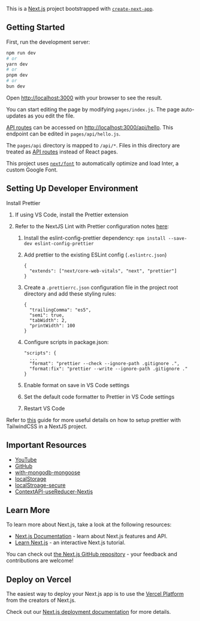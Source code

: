This is a [Next.js](https://nextjs.org/) project bootstrapped with [`create-next-app`](https://github.com/vercel/next.js/tree/canary/packages/create-next-app).

## Getting Started

First, run the development server:

```bash
npm run dev
# or
yarn dev
# or
pnpm dev
# or
bun dev
```

Open [http://localhost:3000](http://localhost:3000) with your browser to see the result.

You can start editing the page by modifying `pages/index.js`. The page auto-updates as you edit the file.

[API routes](https://nextjs.org/docs/api-routes/introduction) can be accessed on [http://localhost:3000/api/hello](http://localhost:3000/api/hello). This endpoint can be edited in `pages/api/hello.js`.

The `pages/api` directory is mapped to `/api/*`. Files in this directory are treated as [API routes](https://nextjs.org/docs/api-routes/introduction) instead of React pages.

This project uses [`next/font`](https://nextjs.org/docs/basic-features/font-optimization) to automatically optimize and load Inter, a custom Google Font.

## Setting Up Developer Environment

Install Prettier

1.  If using VS Code, install the Prettier extension
2.  Refer to the NextJS Lint with Prettier configuration notes [here](https://nextjs.org/docs/pages/building-your-application/configuring/eslint#usage-with-other-tools):

    1.  Install the eslint-config-prettier dependency: `npm install --save-dev eslint-config-prettier`
    2.  Add prettier to the existing ESLint config (`.eslintrc.json`)

        ```
        {
          "extends": ["next/core-web-vitals", "next", "prettier"]
        }
        ```

    3.  Create a `.prettierrc.json` configuration file in the project root directory and add these styling rules:

        ```
        {
          "trailingComma": "es5",
          "semi": true,
          "tabWidth": 2,
          "printWidth": 100
        }
        ```

    4.  Configure scripts in package.json:

        ```
        "scripts": {
          ...
          "format": "prettier --check --ignore-path .gitignore .",
          "format:fix": "prettier --write --ignore-path .gitignore ."
        }
        ```

    5.  Enable format on save in VS Code settings
    6.  Set the default code formatter to Prettier in VS Code settings
    7.  Restart VS Code

Refer to [this](https://medium.com/@cameronadams1225/setting-up-a-next-js-13-project-with-eslint-and-prettier-735c3ccfd26c) guide for more useful details on how to setup prettier with TailwindCSS in a NextJS project.

## Important Resources

- [YouTube](https://www.youtube.com/watch?v=Z-hACIsjv4E&t=123s)
- [GitHub](https://github.com/safak/youtube/tree/next-food-ordering-app)
- [with-mongodb-mongoose](https://github.com/vercel/next.js/tree/canary/examples/with-mongodb-mongoose)
- [localStorage](https://articles.wesionary.team/using-localstorage-with-next-js-a-beginners-guide-7fc4f8bfd9dc)
- [localStroage-secure](https://articles.wesionary.team/securing-sensitive-data-in-a-next-js-application-d7d5cce67f23)
- [ContextAPI-useReducer-Nextjs](https://medium.com/geekculture/how-to-use-context-usereducer-and-localstorage-in-next-js-cc7bc925d3f2)

## Learn More

To learn more about Next.js, take a look at the following resources:

- [Next.js Documentation](https://nextjs.org/docs) - learn about Next.js features and API.
- [Learn Next.js](https://nextjs.org/learn) - an interactive Next.js tutorial.

You can check out [the Next.js GitHub repository](https://github.com/vercel/next.js/) - your feedback and contributions are welcome!

## Deploy on Vercel

The easiest way to deploy your Next.js app is to use the [Vercel Platform](https://vercel.com/new?utm_medium=default-template&filter=next.js&utm_source=create-next-app&utm_campaign=create-next-app-readme) from the creators of Next.js.

Check out our [Next.js deployment documentation](https://nextjs.org/docs/deployment) for more details.

